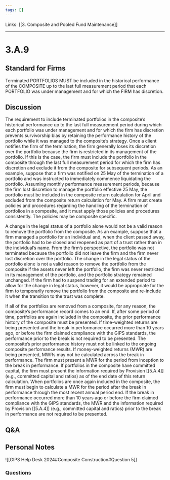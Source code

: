 ```yaml
---
tags: []
---
```

Links: [[3. Composite and Pooled Fund Maintenance]]
___
# 3.A.9
## Standard for Firms
Terminated PORTFOLIOS MUST be included in the historical performance of the COMPOSITE up to the last full measurement period that each PORTFOLIO was under management and for which the FIRM has discretion.
## Discussion
The requirement to include terminated portfolios in the composite’s historical performance up to the last full measurement period during which each portfolio was under management and for which the firm has discretion prevents survivorship bias by retaining the performance history of the portfolio while it was managed to the composite’s strategy. Once a client notifies the firm of the termination, the firm generally loses its discretion over the portfolio because the firm is restricted in its management of the portfolio. If this is the case, the firm must include the portfolio in the composite through the last full measurement period for which the firm has discretion and exclude it from the composite for subsequent periods. As an example, suppose that a firm was notified on 25 May of the termination of a portfolio and was instructed to immediately commence liquidating the portfolio. Assuming monthly performance measurement periods, because the firm lost discretion to manage the portfolio effective 25 May, the portfolio must be included in the composite return calculation for April and excluded from the composite return calculation for May. A firm must create policies and procedures regarding the handling of the termination of portfolios in a composite, and it must apply those policies and procedures consistently. The policies may be composite specific.

A change in the legal status of a portfolio alone would not be a valid reason to remove the portfolio from the composite. As an example, suppose that a firm managed a portfolio for an individual and, when the client passed away, the portfolio had to be closed and reopened as part of a trust rather than in the individual’s name. From the firm’s perspective, the portfolio was not terminated because the portfolio did not leave the firm and the firm never lost discretion over the portfolio. The change in the legal status of the portfolio alone is not a valid reason to remove the portfolio from the composite if the assets never left the portfolio, the firm was never restricted in its management of the portfolio, and the portfolio strategy remained unchanged. If the firm had to suspend trading for an extended period to allow for the change in legal status, however, it would be appropriate for the firm to temporarily remove the portfolio from the composite and re-include it when the transition to the trust was complete.

If all of the portfolios are removed from a composite, for any reason, the composite’s performance record comes to an end. If, after some period of time, portfolios are again included in the composite, the prior performance history of the composite must be presented. If time-weighted returns are being presented and the break in performance occurred more than 10 years ago, or before the firm claimed compliance with the GIPS standards, the performance prior to the break is not required to be presented. The composite’s prior performance history must not be linked to the ongoing composite performance results. If money-weighted returns (MWR) are being presented, MWRs may not be calculated across the break in performance. The firm must present a MWR for the period from inception to the break in performance. If portfolios in the composite have committed capital, the firm must present the information required by Provision [[5.A.4]] (e.g., committed capital and ratios) as of the end date of this return calculation. When portfolios are once again included in the composite, the firm must begin to calculate a MWR for the period after the break in performance through the most recent annual period end. If the break in performance occurred more than 10 years ago or before the firm claimed compliance with the GIPS standards, the MWR and the information required by Provision [[5.A.4]] (e.g., committed capital and ratios) prior to the break in performance are not required to be presented.
## Q&A

## Personal Notes
![[GIPS Help Desk 2024#Composite Construction#Question 5]]

### Questions